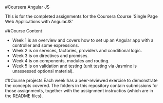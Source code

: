 #Coursera Angular JS

This is for the completed assignments for the Coursera Course 'Single Page Web Applications with AngularJS'

##Course Content
* Week 1 is an overview and covers how to set up an Angular app with a controller and some expressions.
* Week 2 is on services, factories, providers and conditional logic.
* Week 3 is on directives and promises.
* Week 4 is on components, modules and routing.
* Week 5 is on validation and testing (unit testing via Jasmine is unassessed optional material).

##Course projects
Each week has a peer-reviewed exercise to demonstrate the concepts covered. The folders in this repository contain submissions for those assignments, together with the assignment instructios (which are in the README files).